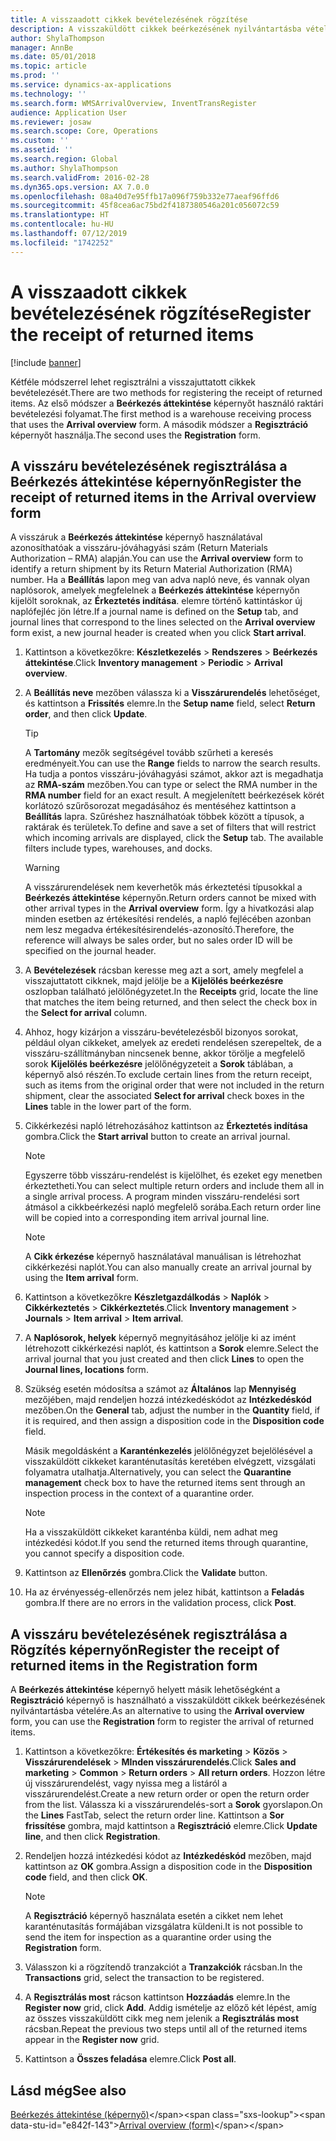 ```yaml
---
title: A visszaadott cikkek bevételezésének rögzítése
description: A visszaküldött cikkek beérkezésének nyilvántartásba vételéhez a Beérkezés áttekintése képernyőt vagy a Regisztráció képernyőt használhatja.
author: ShylaThompson
manager: AnnBe
ms.date: 05/01/2018
ms.topic: article
ms.prod: ''
ms.service: dynamics-ax-applications
ms.technology: ''
ms.search.form: WMSArrivalOverview, InventTransRegister
audience: Application User
ms.reviewer: josaw
ms.search.scope: Core, Operations
ms.custom: ''
ms.assetid: ''
ms.search.region: Global
ms.author: ShylaThompson
ms.search.validFrom: 2016-02-28
ms.dyn365.ops.version: AX 7.0.0
ms.openlocfilehash: 08a40d7e95ffb17a096f759b332e77aeaf96ffd6
ms.sourcegitcommit: 45f8cea6ac75bd2f4187380546a201c056072c59
ms.translationtype: HT
ms.contentlocale: hu-HU
ms.lasthandoff: 07/12/2019
ms.locfileid: "1742252"
---
```

# <a name="register-the-receipt-of-returned-items"></a><span data-ttu-id="e842f-103">A visszaadott cikkek bevételezésének rögzítése</span><span class="sxs-lookup"><span data-stu-id="e842f-103">Register the receipt of returned items</span></span> 

[!include [banner](../includes/banner.md)]


<span data-ttu-id="e842f-104">Kétféle módszerrel lehet regisztrálni a visszajuttatott cikkek bevételezését.</span><span class="sxs-lookup"><span data-stu-id="e842f-104">There are two methods for registering the receipt of returned items.</span></span> <span data-ttu-id="e842f-105">Az első módszer a **Beérkezés áttekintése** képernyőt használó raktári bevételezési folyamat.</span><span class="sxs-lookup"><span data-stu-id="e842f-105">The first method is a warehouse receiving process that uses the **Arrival overview** form.</span></span> <span data-ttu-id="e842f-106">A második módszer a **Regisztráció** képernyőt használja.</span><span class="sxs-lookup"><span data-stu-id="e842f-106">The second uses the **Registration** form.</span></span>

## <a name="register-the-receipt-of-returned-items-in-the-arrival-overview-form"></a><span data-ttu-id="e842f-107">A visszáru bevételezésének regisztrálása a Beérkezés áttekintése képernyőn</span><span class="sxs-lookup"><span data-stu-id="e842f-107">Register the receipt of returned items in the Arrival overview form</span></span>

<span data-ttu-id="e842f-108">A visszáruk a **Beérkezés áttekintése** képernyő használatával azonosíthatóak a visszáru-jóváhagyási szám (Return Materials Authorization – RMA) alapján.</span><span class="sxs-lookup"><span data-stu-id="e842f-108">You can use the **Arrival overview** form to identify a return shipment by its Return Material Authorization (RMA) number.</span></span> <span data-ttu-id="e842f-109">Ha a **Beállítás** lapon meg van adva napló neve, és vannak olyan naplósorok, amelyek megfelelnek a **Beérkezés áttekintése** képernyőn kijelölt soroknak, az **Érkeztetés indítása**. elemre történő kattintáskor új naplófejléc jön létre.</span><span class="sxs-lookup"><span data-stu-id="e842f-109">If a journal name is defined on the **Setup** tab, and journal lines that correspond to the lines selected on the **Arrival overview** form exist, a new journal header is created when you click **Start arrival**.</span></span>

1.  <span data-ttu-id="e842f-110">Kattintson a következőkre: **Készletkezelés** \> **Rendszeres** \> **Beérkezés áttekintése**.</span><span class="sxs-lookup"><span data-stu-id="e842f-110">Click **Inventory management** \> **Periodic** \> **Arrival overview**.</span></span>

2.  <span data-ttu-id="e842f-111">A **Beállítás neve** mezőben válassza ki a **Visszárurendelés** lehetőséget, és kattintson a **Frissítés** elemre.</span><span class="sxs-lookup"><span data-stu-id="e842f-111">In the **Setup name** field, select **Return order**, and then click **Update**.</span></span>
    

    > [!TIP]
    > <P><span data-ttu-id="e842f-112">A <STRONG>Tartomány</STRONG> mezők segítségével tovább szűrheti a keresés eredményeit.</span><span class="sxs-lookup"><span data-stu-id="e842f-112">You can use the <STRONG>Range</STRONG> fields to narrow the search results.</span></span> <span data-ttu-id="e842f-113">Ha tudja a pontos visszáru-jóváhagyási számot, akkor azt is megadhatja az <STRONG>RMA-szám</STRONG> mezőben.</span><span class="sxs-lookup"><span data-stu-id="e842f-113">You can type or select the RMA number in the <STRONG>RMA number</STRONG> field for an exact result.</span></span> <span data-ttu-id="e842f-114">A megjelenített beérkezések körét korlátozó szűrősorozat megadásához és mentéséhez kattintson a <STRONG>Beállítás</STRONG> lapra. Szűréshez használhatóak többek között a típusok, a raktárak és területek.</span><span class="sxs-lookup"><span data-stu-id="e842f-114">To define and save a set of filters that will restrict which incoming arrivals are displayed, click the <STRONG>Setup</STRONG> tab. The available filters include types, warehouses, and docks.</span></span></P>

    

    > [!WARNING]
    > <P><span data-ttu-id="e842f-115">A visszárurendelések nem keverhetők más érkeztetési típusokkal a <STRONG>Beérkezés áttekintése</STRONG> képernyőn.</span><span class="sxs-lookup"><span data-stu-id="e842f-115">Return orders cannot be mixed with other arrival types in the <STRONG>Arrival overview</STRONG> form.</span></span> <span data-ttu-id="e842f-116">Így a hivatkozási alap minden esetben az értékesítési rendelés, a napló fejlécében azonban nem lesz megadva értékesítésirendelés-azonosító.</span><span class="sxs-lookup"><span data-stu-id="e842f-116">Therefore, the reference will always be sales order, but no sales order ID will be specified on the journal header.</span></span></P>



3.  <span data-ttu-id="e842f-117">A **Bevételezések** rácsban keresse meg azt a sort, amely megfelel a visszajuttatott cikknek, majd jelölje be a **Kijelölés beérkezésre** oszlopban található jelölőnégyzetet.</span><span class="sxs-lookup"><span data-stu-id="e842f-117">In the **Receipts** grid, locate the line that matches the item being returned, and then select the check box in the **Select for arrival** column.</span></span>

4.  <span data-ttu-id="e842f-118">Ahhoz, hogy kizárjon a visszáru-bevételezésből bizonyos sorokat, például olyan cikkeket, amelyek az eredeti rendelésen szerepeltek, de a visszáru-szállítmányban nincsenek benne, akkor törölje a megfelelő sorok **Kijelölés beérkezésre** jelölőnégyzeteit a **Sorok** táblában, a képernyő alsó részén.</span><span class="sxs-lookup"><span data-stu-id="e842f-118">To exclude certain lines from the return receipt, such as items from the original order that were not included in the return shipment, clear the associated **Select for arrival** check boxes in the **Lines** table in the lower part of the form.</span></span>

5.  <span data-ttu-id="e842f-119">Cikkérkezési napló létrehozásához kattintson az **Érkeztetés indítása** gombra.</span><span class="sxs-lookup"><span data-stu-id="e842f-119">Click the **Start arrival** button to create an arrival journal.</span></span>
    

    > [!NOTE]
    > <P><span data-ttu-id="e842f-120">Egyszerre több visszáru-rendelést is kijelölhet, és ezeket egy menetben érkeztetheti.</span><span class="sxs-lookup"><span data-stu-id="e842f-120">You can select multiple return orders and include them all in a single arrival process.</span></span> <span data-ttu-id="e842f-121">A program minden visszáru-rendelési sort átmásol a cikkbeérkezési napló megfelelő sorába.</span><span class="sxs-lookup"><span data-stu-id="e842f-121">Each return order line will be copied into a corresponding item arrival journal line.</span></span></P>

    

    > [!NOTE]
    > <P><span data-ttu-id="e842f-122">A <STRONG>Cikk érkezése</STRONG> képernyő használatával manuálisan is létrehozhat cikkérkezési naplót.</span><span class="sxs-lookup"><span data-stu-id="e842f-122">You can also manually create an arrival journal by using the <STRONG>Item arrival</STRONG> form.</span></span> 



6.  <span data-ttu-id="e842f-123">Kattintson a következőkre **Készletgazdálkodás** \> **Naplók** \> **Cikkérkeztetés** \> **Cikkérkeztetés**.</span><span class="sxs-lookup"><span data-stu-id="e842f-123">Click **Inventory management** \> **Journals** \> **Item arrival** \> **Item arrival**.</span></span>

7.  <span data-ttu-id="e842f-124">A **Naplósorok, helyek** képernyő megnyitásához jelölje ki az imént létrehozott cikkérkezési naplót, és kattintson a **Sorok** elemre.</span><span class="sxs-lookup"><span data-stu-id="e842f-124">Select the arrival journal that you just created and then click **Lines** to open the **Journal lines, locations** form.</span></span>

8.  <span data-ttu-id="e842f-125">Szükség esetén módosítsa a számot az **Általános** lap **Mennyiség** mezőjében, majd rendeljen hozzá intézkedéskódot az **Intézkedéskód** mezőben.</span><span class="sxs-lookup"><span data-stu-id="e842f-125">On the **General** tab, adjust the number in the **Quantity** field, if it is required, and then assign a disposition code in the **Disposition code** field.</span></span>
    
    <span data-ttu-id="e842f-126">Másik megoldásként a **Karanténkezelés** jelölőnégyzet bejelölésével a visszaküldött cikkeket karanténutasítás keretében elvégzett, vizsgálati folyamatra utalhatja.</span><span class="sxs-lookup"><span data-stu-id="e842f-126">Alternatively, you can select the **Quarantine management** check box to have the returned items sent through an inspection process in the context of a quarantine order.</span></span>
    

    > [!NOTE]
    > <P><span data-ttu-id="e842f-127">Ha a visszaküldött cikkeket karanténba küldi, nem adhat meg intézkedési kódot.</span><span class="sxs-lookup"><span data-stu-id="e842f-127">If you send the returned items through quarantine, you cannot specify a disposition code.</span></span></P>



9.  <span data-ttu-id="e842f-128">Kattintson az **Ellenőrzés** gombra.</span><span class="sxs-lookup"><span data-stu-id="e842f-128">Click the **Validate** button.</span></span>

10. <span data-ttu-id="e842f-129">Ha az érvényesség-ellenőrzés nem jelez hibát, kattintson a **Feladás** gombra.</span><span class="sxs-lookup"><span data-stu-id="e842f-129">If there are no errors in the validation process, click **Post**.</span></span>

## <a name="register-the-receipt-of-returned-items-in-the-registration-form"></a><span data-ttu-id="e842f-130">A visszáru bevételezésének regisztrálása a Rögzítés képernyőn</span><span class="sxs-lookup"><span data-stu-id="e842f-130">Register the receipt of returned items in the Registration form</span></span>

<span data-ttu-id="e842f-131">A **Beérkezés áttekintése** képernyő helyett másik lehetőségként a **Regisztráció** képernyő is használható a visszaküldött cikkek beérkezésének nyilvántartásba vételére.</span><span class="sxs-lookup"><span data-stu-id="e842f-131">As an alternative to using the **Arrival overview** form, you can use the **Registration** form to register the arrival of returned items.</span></span>

1.  <span data-ttu-id="e842f-132">Kattintson a következőkre: **Értékesítés és marketing** \> **Közös** \> **Visszárurendelések** \> **MInden visszárurendelés**.</span><span class="sxs-lookup"><span data-stu-id="e842f-132">Click **Sales and marketing** \> **Common** \> **Return orders** \> **All return orders**.</span></span> <span data-ttu-id="e842f-133">Hozzon létre új visszárurendelést, vagy nyissa meg a listáról a visszárurendelést.</span><span class="sxs-lookup"><span data-stu-id="e842f-133">Create a new return order or open the return order from the list.</span></span> <span data-ttu-id="e842f-134">Válassza ki a visszárurendelés-sort a **Sorok** gyorslapon.</span><span class="sxs-lookup"><span data-stu-id="e842f-134">On the **Lines** FastTab, select the return order line.</span></span> <span data-ttu-id="e842f-135">Kattintson a **Sor frissítése** gombra, majd kattintson a **Regisztráció** elemre.</span><span class="sxs-lookup"><span data-stu-id="e842f-135">Click **Update line**, and then click **Registration**.</span></span>

2.  <span data-ttu-id="e842f-136">Rendeljen hozzá intézkedési kódot az **Intézkedéskód** mezőben, majd kattintson az **OK** gombra.</span><span class="sxs-lookup"><span data-stu-id="e842f-136">Assign a disposition code in the **Disposition code** field, and then click **OK**.</span></span>
    

    > [!NOTE]
    > <P><span data-ttu-id="e842f-137">A <STRONG>Regisztráció</STRONG> képernyő használata esetén a cikket nem lehet karanténutasítás formájában vizsgálatra küldeni.</span><span class="sxs-lookup"><span data-stu-id="e842f-137">It is not possible to send the item for inspection as a quarantine order using the <STRONG>Registration</STRONG> form.</span></span></P>



3.  <span data-ttu-id="e842f-138">Válasszon ki a rögzítendő tranzakciót a **Tranzakciók** rácsban.</span><span class="sxs-lookup"><span data-stu-id="e842f-138">In the **Transactions** grid, select the transaction to be registered.</span></span>

4.  <span data-ttu-id="e842f-139">A **Regisztrálás most** rácson kattintson **Hozzáadás** elemre.</span><span class="sxs-lookup"><span data-stu-id="e842f-139">In the **Register now** grid, click **Add**.</span></span> <span data-ttu-id="e842f-140">Addig ismételje az előző két lépést, amíg az összes visszaküldött cikk meg nem jelenik a **Regisztrálás most** rácsban.</span><span class="sxs-lookup"><span data-stu-id="e842f-140">Repeat the previous two steps until all of the returned items appear in the **Register now** grid.</span></span>

5.  <span data-ttu-id="e842f-141">Kattintson a **Összes feladása** elemre.</span><span class="sxs-lookup"><span data-stu-id="e842f-141">Click **Post all**.</span></span>

## <a name="see-also"></a><span data-ttu-id="e842f-142">Lásd még</span><span class="sxs-lookup"><span data-stu-id="e842f-142">See also</span></span>

<span data-ttu-id="e842f-143">[Beérkezés áttekintése (képernyő)](https://technet.microsoft.com/library/hh227654\(v=ax.60\))</span><span class="sxs-lookup"><span data-stu-id="e842f-143">[Arrival overview (form)](https://technet.microsoft.com/library/hh227654\(v=ax.60\))</span></span>

  


